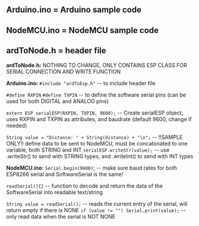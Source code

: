 ## Arduino.ino = Arduino sample code
## NodeMCU.ino = NodeMCU sample code
## ardToNode.h = header file

**ardToNode.h:**
NOTHING TO CHANGE, ONLY CONTAINS ESP CLASS FOR SERIAL CONNECTION AND WRITE FUNCTION


**Arduino.ino:**
```#include "ardToEsp.h"``` -- to include header file

```#define RXPIN```
```#define TXPIN``` -- to define the software serial pins (can be used for both DIGITAL and ANALOG pins)

```extern ESP serialESP(RXPIN, TXPIN, 9600);``` -- Create serialESP object, uses RXPIN and TXPIN as attributes, and baudrate (default 9600, change if needed)

```String value = "Distance: " + String(distance) + "\n";``` -- !!SAMPLE ONLY!! define data to be sent to NodeMCU, must be concatonated to one variable, both STRING and INT
```serialESP.writeStr(value);``` -- use .writeStr() to send with STRING types, and .writeInt() to send with INT types


**NodeMCU.ino:**
```Serial.begin(9600)```; -- make sure baud rates for both ESP8266 serial and SoftwareSerial is the same!

```readSerial(){}``` -- function to decode and return the data of the SoftwareSerial into readable text/string

```String value = readSerial();``` -- reads the current entry of the serial, will return empty if there is NONE
```if (value != "") Serial.print(value);``` -- only read data when the serial is NOT NONE

